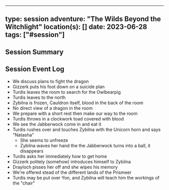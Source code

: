 
---
type: session
adventure: "The Wilds Beyond the Witchlight"
location(s): []
date: 2023-06-28
tags: ["#session"]
---

## Session Summary

## Session Event Log

- We discuss plans to fight the dragon
- Gizzerk puts his foot down on a suicide plan
- Turdis leaves the room to search for the Owlbearpig
- Turdis leaves to the north
- Zybilna is frozen, Cauldron itself, blood in the back of the room
- No direct view of a dragon in the room
- We prepare with a short rest then make our way to the room
- Turdis throws in a clockwork toad covered with blood
- We see the Jabberwock come in and eat it
- Turdis rushes over and touches Zybilna with the Unicorn horn and says "Natasha"
	- She seems to unfreeze
	- Zybilna waves her hand the the Jabberwock turns into a ball, it disappears
- Turdis asks her immediately how to get home
- Gizzerk politely (somehow) introduces himself to Zybilna
- Drayloch pisses her off and she wipes his memory
- We're offered stead of the different lands of the Prismeer
- Turdis may be put over Yon, and Zybilna will teach him the workings of the "chair"